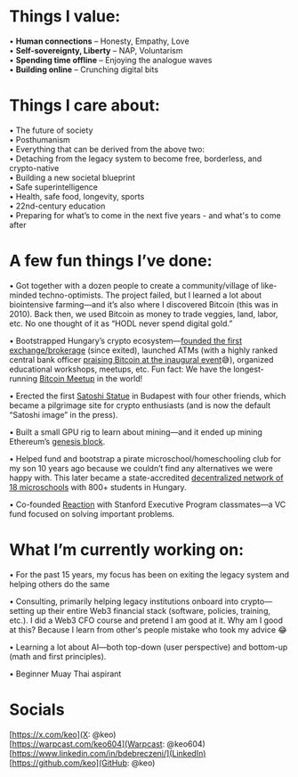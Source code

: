 
# Things I value:
• **Human connections** – Honesty, Empathy, Love  
• **Self-sovereignty, Liberty** – NAP, Voluntarism  
• **Spending time offline** – Enjoying the analogue waves  
• **Building online** – Crunching digital bits  


# Things I care about:
• The future of society  
• Posthumanism  
• Everything that can be derived from the above two:  
	• Detaching from the legacy system to become free, borderless, and crypto-native  
	• Building a new societal blueprint  
	• Safe superintelligence  
	• Health, safe food, longevity, sports  
	• 22nd-century education  
	• Preparing for what’s to come in the next five years - and what's to come after  
  
# A few fun things I’ve done:

• Got together with a dozen people to create a community/village of like-minded techno-optimists. The project failed, but I learned a lot about biointensive farming—and it’s also where I discovered Bitcoin (this was in 2010). Back then, we used Bitcoin as money to trade veggies, land, labor, etc. No one thought of it as “HODL never spend digital gold.”  

• Bootstrapped Hungary’s crypto ecosystem—[founded the first exchange/brokerage](https://mrcoin.eu) (since exited), launched ATMs (with a highly ranked central bank officer [praising Bitcoin at the inaugural event](https://www.youtube.com/watch?v=sDvEgqsbZow)😅), organized educational workshops, meetups, etc. Fun fact: We have the longest-running [Bitcoin Meetup](http://www.bitcoinbudapest.hu) in the world!  

• Erected the first [Satoshi Statue](https://www.youtube.com/live/em74TdeSsbw?t=2363s) in Budapest with four other friends, which became a pilgrimage site for crypto enthusiasts (and is now the default “Satoshi image” in the press).  

• Built a small GPU rig to learn about mining—and it ended up mining Ethereum’s [genesis block](https://x.com/keo/status/1272844823834308608).  

• Helped fund and bootstrap a pirate microschool/homeschooling club for my son 10 years ago because we couldn’t find any alternatives we were happy with. This later became a state-accredited [decentralized network of 18 microschools](https://budapestschool.org/en/) with 800+ students in Hungary.  

• Co-founded [Reaction](https://reaction.global) with Stanford Executive Program classmates—a VC fund focused on solving important problems.  

# What I’m currently working on:

• For the past 15 years, my focus has been on exiting the legacy system and helping others do the same  

• Consulting, primarily helping legacy institutions onboard into crypto—setting up their entire Web3 financial stack (software, policies, training, etc.). I did a Web3 CFO course and pretend I am good at it. Why am I good at this? Because I learn from other's people mistake who took my advice 😂  

• Learning a lot about AI—both top-down (user perspective) and bottom-up (math and first principles).  

• Beginner Muay Thai aspirant  

  

# Socials

[https://x.com/keo](X: @keo)  
[https://warpcast.com/keo604](Warpcast: @keo604)  
[https://www.linkedin.com/in/bdebreczeni/](LinkedIn)  
[https://github.com/keo](GitHub: @keo)  

